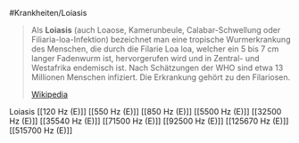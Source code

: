 #Krankheiten/Loiasis

> Als **Loiasis** (auch Loaose, Kamerunbeule, Calabar-Schwellung oder Filiaria-loa-Infektion) bezeichnet man eine tropische Wurmerkrankung des Menschen, die durch die Filarie Loa loa, welcher ein 5 bis 7 cm langer Fadenwurm ist, hervorgerufen wird und in Zentral- und Westafrika endemisch ist. Nach Schätzungen der WHO sind etwa 13 Millionen Menschen infiziert. Die Erkrankung gehört zu den Filariosen.
>
> [Wikipedia](https://de.wikipedia.org/wiki/Loiasis)

Loiasis
[[120 Hz (E)]]
[[550 Hz (E)]]
[[850 Hz (E)]]
[[5500 Hz (E)]]
[[32500 Hz (E)]]
[[35540 Hz (E)]]
[[71500 Hz (E)]]
[[92500 Hz (E)]]
[[125670 Hz (E)]]
[[515700 Hz (E)]]